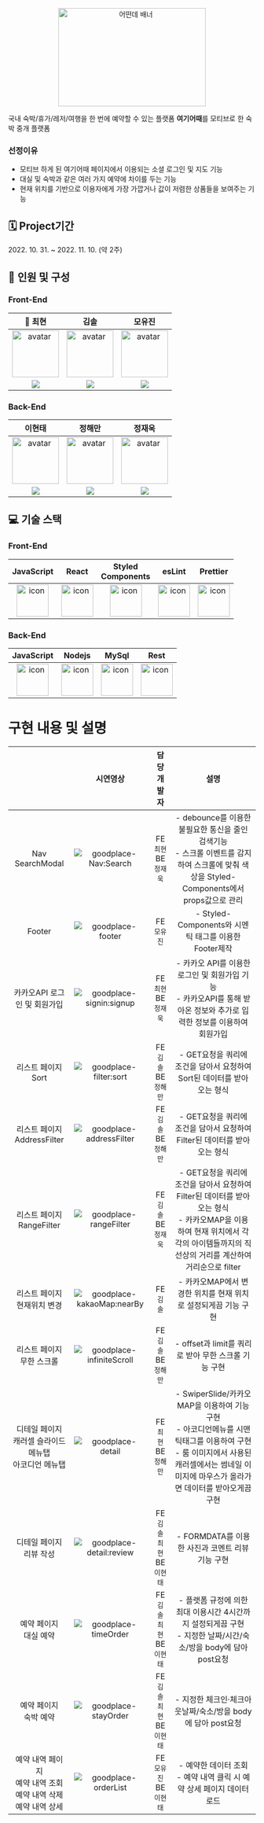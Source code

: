 <div align="center"><img width="300" height="200" alt="어떤데  배너" src="https://user-images.githubusercontent.com/101626477/202843748-5c2eb570-b9af-4137-a58e-d404919ab74b.png"></div>

국내 숙박/휴가/레저/여행을 한 번에 예약할 수 있는 플랫폼 <b>여기어때</b>를 모티브로 한 숙박 중개 플랫폼
### 선정이유
- 모티브 하게 된 여기어때 페이지에서 이용되는 소셜 로그인 및 지도 기능
- 대실 및 숙박과 같은 여러 가지 예약에 차이를 두는 기능
- 현재 위치를 기반으로 이용자에게 가장 가깝거나 값이 저렴한 상품들을 보여주는 기능

## 🗓 Project기간
<span>2022. 10. 31. ~ 2022. 11. 10. (약 2주)</span>

## 👥 인원 및 구성
### Front-End
|👑 최현|김솔|모유진|
| :--: | :--: | :--: |
|<img width="95px" height="95px" src="https://avatars.githubusercontent.com/u/108847541?v=4" alt="avatar" />               |<img width="95px" height="95px" src="https://avatars.githubusercontent.com/u/106805946?v=4" alt="avatar" />                |<img width="95px" height="95px" src="https://avatars.githubusercontent.com/u/101626477?v=4" alt="avatar" />               |
| [<img src="https://img.shields.io/badge/GitHub-181717?style=for-the-badge&logo=GitHub&logoColor=white"/>](https://github.com/choigus98) | [<img src="https://img.shields.io/badge/GitHub-181717?style=for-the-badge&logo=GitHub&logoColor=white"/>](https://github.com/solrasido55) | [<img src="https://img.shields.io/badge/GitHub-181717?style=for-the-badge&logo=GitHub&logoColor=white"/>](https://github.com/yuzinnee) |

### Back-End
| 이현태|정해만|정재욱|
| :--: | :--: | :--: |
|<img width="95px" height="95px" src="https://avatars.githubusercontent.com/u/50650892?v=4" alt="avatar" />               |<img width="95px" height="95px" src="https://avatars.githubusercontent.com/u/107095457?v=4" alt="avatar" />                |<img width="95px" height="95px" src="https://avatars.githubusercontent.com/u/35396255?v=4" alt="avatar" />               |
| [<img src="https://img.shields.io/badge/GitHub-181717?style=for-the-badge&logo=GitHub&logoColor=white"/>](https://github.com/iflov) | [<img src="https://img.shields.io/badge/GitHub-181717?style=for-the-badge&logo=GitHub&logoColor=white"/>](https://github.com/haemong) | [<img src="https://img.shields.io/badge/GitHub-181717?style=for-the-badge&logo=GitHub&logoColor=white"/>](https://github.com/dnrdls7) |

## 💻 기술 스택

### Front-End

|JavaScript|React|Styled <br/> Components|esLint|Prettier|
| :--: | :--: | :--: | :--: | :--: |
| <img src="https://techstack-generator.vercel.app/js-icon.svg" alt="icon" width="65" height="65" /> | <img src="https://techstack-generator.vercel.app/react-icon.svg" alt="icon" width="65" height="65" /> | <img src="https://styled-components.com/logo.png" alt="icon" width="65" height="65" /> | <img src="https://techstack-generator.vercel.app/eslint-icon.svg" alt="icon" width="65" height="65" /> | <img src="https://techstack-generator.vercel.app/prettier-icon.svg" alt="icon" width="65" height="65" /> |

### Back-End

|JavaScript|Nodejs|MySql|Rest|
| :--: | :--: | :--: | :--: |
| <img src="https://techstack-generator.vercel.app/js-icon.svg" alt="icon" width="65" height="65" /> | <img src="https://techstack-generator.vercel.app/nginx-icon.svg" alt="icon" width="65" height="65" /> | <img src="https://techstack-generator.vercel.app/mysql-icon.svg" alt="icon" width="65" height="65" /> | <img src="https://techstack-generator.vercel.app/restapi-icon.svg" alt="icon" width="65" height="65" /> |

# 구현 내용 및 설명

||시연영상|담당 개발자|설명|
| :--: | :--: | :--: | :--: |
| Nav SearchModal |![goodplace-Nav:Search](https://user-images.githubusercontent.com/108847541/202904388-750034f2-8472-462c-a696-aa1c90c41673.gif)| FE<br>`최현`<br>BE<br>`정재욱` | - debounce를 이용한 불필요한 통신을 줄인 검색기능 <br>- 스크롤 이벤트를 감지하여 스크롤에 맞춰 색상을 Styled-Components에서 props값으로 관리 |
| Footer |![goodplace-footer](https://user-images.githubusercontent.com/108847541/202905287-300ed995-cc33-4d1e-a1d4-d27f29e13316.gif)| FE<br>`모유진` | - Styled-Components와 시멘틱 태그를 이용한 Footer제작 |
| 카카오API 로그인 및 회원가입 | ![goodplace-signin:signup](https://user-images.githubusercontent.com/108847541/202905404-439f68e2-6e45-423e-bf58-f1394d067de3.gif)| FE<br>`최현`<br>BE<br>`정재욱` | - 카카오 API를 이용한 로그인 및 회원가입 기능<br> - 카카오API를 통해 받아온 정보와 추가로 입력한 정보를 이용하여 회원가입 |
| 리스트 페이지<br>Sort | ![goodplace-filter:sort](https://user-images.githubusercontent.com/108847541/202957655-c8dc3e29-aa1c-423b-be47-c1e01e42c47e.gif) | FE<br>`김 솔`<br>BE<br>`정해만` | - GET요청을 쿼리에 조건을 담아서 요청하여 Sort된 데이터를 받아오는 형식 |
| 리스트 페이지<br>AddressFilter |![goodplace-addressFilter](https://user-images.githubusercontent.com/108847541/202960192-c9ddd7c0-ff28-472b-810a-9833b7db2715.gif) | FE<br>`김 솔`<br>BE<br>`정해만` | - GET요청을 쿼리에 조건을 담아서 요청하여 Filter된 데이터를 받아오는 형식 |
| 리스트 페이지<br>RangeFilter |![goodplace-rangeFilter](https://user-images.githubusercontent.com/108847541/202960460-21738e66-e998-4f3c-a186-c6733f9ce218.gif) | FE<br>`김 솔`<br>BE<br>`정재욱` | - GET요청을 쿼리에 조건을 담아서 요청하여 Filter된 데이터를 받아오는 형식<br> - 카카오MAP을 이용하여 현재 위치에서 각각의 아이템들까지의 직선상의 거리를 계산하여 거리순으로 filter |
| 리스트 페이지<br>현재위치 변경 | ![goodplace-kakaoMap:nearBy](https://user-images.githubusercontent.com/108847541/202960721-79b333e4-2233-410b-9693-bc984b8bd492.gif) | FE<br>`김 솔` | - 카카오MAP에서 변경한 위치를 현재 위치로 설정되게끔 기능 구현 |
| 리스트 페이지 <br> 무한 스크롤 | ![goodplace-infiniteScroll](https://user-images.githubusercontent.com/108847541/202960867-5682f9c3-b5dd-4820-81f8-682fbe9ad0e3.gif) | FE<br>`김 솔`<br>BE<br>`정해만` | - offset과 limit를 쿼리로 받아 무한 스크롤 기능 구현 |
| 디테일 페이지 <br> 캐러셀 슬라이드 <br> 메뉴탭 <br> 아코디언 메뉴탭 | ![goodplace-detail](https://user-images.githubusercontent.com/108847541/202962635-6ade7edb-c05a-4cbf-94b4-a984314a39a1.gif) | FE<br>`최 현`<br>BE<br>`정해만` | - SwiperSlide/카카오MAP을 이용하여 기능 구현<br> - 아코디언메뉴를 시맨틱태그를 이용하여 구현<br> - 룸 이미지에서 사용된 캐러셀에서는 썸네일 이미지에 마우스가 올라가면 데이터를 받아오게끔 구현 |
| 디테일 페이지 <br> 리뷰 작성 | ![goodplace-detail:review](https://user-images.githubusercontent.com/108847541/202965063-dc8ab18c-ab9f-40bf-857a-23ed8c0c3cc1.gif) | FE<br>`김 솔`<br>`최 현`<br>BE<br>`이현태` | - FORMDATA를 이용한 사진과 코멘트 리뷰 기능 구현
| 예약 페이지 <br> 대실 예약 | ![goodplace-timeOrder](https://user-images.githubusercontent.com/108847541/202963771-7496a939-c4f6-4565-9f4c-84fa6d57debd.gif) | FE<br>`김 솔`<br>`최 현`<br>BE<br>`이현태` | - 플랫폼 규정에 의한 최대 이용시간 4시간까지 설정되게끔 구현<br> - 지정한 날짜/시간/숙소/방을 body에 담아 post요청 |
| 예약 페이지 <br> 숙박 예약 | ![goodplace-stayOrder](https://user-images.githubusercontent.com/108847541/202964538-a8fd212f-946d-4f0f-90dd-9145d38d0ed5.gif) | FE<br>`김 솔`<br>`최 현`<br>BE<br>`이현태` | - 지정한 체크인·체크아웃날짜/숙소/방을 body에 담아 post요청  |
| 예약 내역 페이지<br> 예약 내역 조회<br>예약 내역 삭제<br>예약 내역 상세 | ![goodplace-orderList](https://user-images.githubusercontent.com/108847541/202964694-ea441049-fbf0-4301-89cb-0d02a6c274dd.gif) | FE<br>`모유진`<br>BE<br>`이현태` | - 예약한 데이터 조회<br> - 예약 내역 클릭 시 예약 상세 페이지 데이터 로드 |


